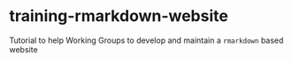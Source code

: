 # training-rmarkdown-website
Tutorial to help Working Groups to develop and maintain a `rmarkdown` based website
